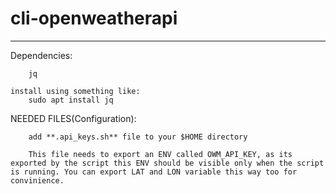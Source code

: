# cli-openweatherapi

---

Dependencies:

    
        jq

    install using something like:
        sudo apt install jq

NEEDED FILES(Configuration):

        add **.api_keys.sh** file to your $HOME directory
        
        This file needs to export an ENV called OWM_API_KEY, as its exported by the script this ENV should be visible only when the script is running. You can export LAT and LON variable this way too for convinience.